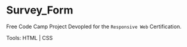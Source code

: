 # Survey_Form
Free Code Camp Project Devopled for the `Responsive Web` Certification.

Tools: HTML | CSS

